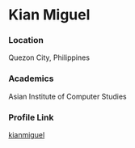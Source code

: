 # Kian Miguel

### Location

Quezon City, Philippines

### Academics

Asian Institute of Computer Studies

### Profile Link

[kianmiguel](https://github.com/kianmiguel)
